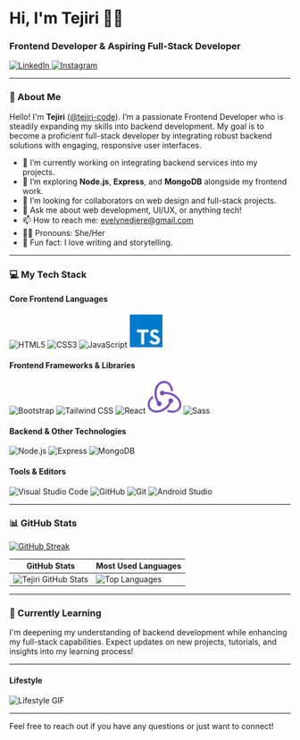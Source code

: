 <!---
tejiri-code/tejiri-code is a ✨ special ✨ repository because its `README.md` (this file) appears on your GitHub profile.
You can click the Preview link to take a look at your changes.
--->

<h1 align="left">Hi, I'm Tejiri 👋🏾</h1>
<h3 align="left">Frontend Developer & Aspiring Full-Stack Developer</h3>

<div align="left">
  <a href="https://www.linkedin.com/in/edjere-evelyn-oghenetejiri-5267a9250/">
    <img src="https://th.bing.com/th/id/OIP.Ff1a2zx1DnGg5rppyqq-XwHaHa?w=201&h=201&c=7&r=0&o=5&pid=1.7" width="60" alt="LinkedIn" />
  </a>
  <a href="https://www.instagram.com/tejiiri/">
    <img src="https://th.bing.com/th/id/OIP.tHP8rVlfCbCv4ScNkBasjAHaHa?w=179&h=180&c=7&r=0&o=5&pid=1.7" width="70" alt="Instagram" />
  </a>
</div>

---

### 🚀 About Me

Hello! I'm **Tejiri** ([@tejiri-code](https://github.com/tejiri-code)). I’m a passionate Frontend Developer who is steadily expanding my skills into backend development. My goal is to become a proficient full-stack developer by integrating robust backend solutions with engaging, responsive user interfaces.

- 🔭 I’m currently working on integrating backend services into my projects.
- 🌱 I’m exploring **Node.js**, **Express**, and **MongoDB** alongside my frontend work.
- 👯 I’m looking for collaborators on web design and full-stack projects.
- 💬 Ask me about web development, UI/UX, or anything tech!
- 📫 How to reach me: [evelynedjere@gmail.com](mailto:evelynedjere@gmail.com)
- 👩🏽 Pronouns: She/Her
- 📝 Fun fact: I love writing and storytelling.

---

### 💻 My Tech Stack

#### Core Frontend Languages
<div>
  <!-- HTML5 -->
  <img src="https://th.bing.com/th/id/OIP.o-wNqCyhGc3XpFMfCCFpigHaEK?w=284&h=180&c=7&r=0&o=5&pid=1.7" width="60" alt="HTML5" title="HTML5" />
  <!-- CSS3 -->
  <img src="https://th.bing.com/th/id/OIP.ROhIEobjjPmlblmTMkTacQHaFj?w=239&h=180&c=7&r=0&o=5&pid=1.7" width="60" alt="CSS3" title="CSS3" />
  <!-- JavaScript -->
  <img src="https://th.bing.com/th/id/OIP.BgEDA3XInJbZBucq4jAe7AHaEo?w=277&h=180&c=7&r=0&o=5&pid=1.7" width="60" alt="JavaScript" title="JavaScript" />
  <!-- TypeScript -->
  <img src="https://raw.githubusercontent.com/devicons/devicon/master/icons/typescript/typescript-original.svg" width="60" alt="TypeScript" title="TypeScript" />
</div>

#### Frontend Frameworks & Libraries
<div>
  <!-- Bootstrap -->
  <img src="https://th.bing.com/th/id/OIP.c4RBIyTHaeRH08T4bp_waAHaGO?w=196&h=180&c=7&r=0&o=5&pid=1.7" width="70" alt="Bootstrap" title="Bootstrap" />
  <!-- Tailwind CSS -->
  <img src="https://miro.medium.com/v2/resize:fit:1400/1*_6ooq0R60ba3UT5c-QVemA.png" width="100" height="60" alt="Tailwind CSS" title="Tailwind CSS" />
  <!-- React -->
  <img src="https://upload.wikimedia.org/wikipedia/commons/thumb/3/30/React_Logo_SVG.svg/1200px-React_Logo_SVG.svg.png" width="60" alt="React" title="React" />
  <!-- Redux -->
  <img src="https://raw.githubusercontent.com/devicons/devicon/master/icons/redux/redux-original.svg" width="60" alt="Redux" title="Redux" />
  <!-- Sass -->
  <img src="https://upload.wikimedia.org/wikipedia/commons/thumb/9/96/Sass_Logo_Color.svg/1200px-Sass_Logo_Color.svg.png" width="60" alt="Sass" title="Sass" />
</div>


#### Backend & Other Technologies
<div>
  <img src="https://cdn.worldvectorlogo.com/logos/nodejs-icon.svg" width="60" alt="Node.js" title="Node.js" />
  <img src="https://upload.wikimedia.org/wikipedia/commons/6/64/Expressjs.png" width="60" alt="Express" title="Express" />
  <img src="https://webassets.mongodb.com/_com_assets/cms/mongodb-logo-rgb-j6w271g1xn.jpg" width="60" alt="MongoDB" title="MongoDB" />
</div>

#### Tools & Editors
<div>
  <img src="https://th.bing.com/th/id/OIP.LMiTJhzuaVrgQUr0ZLZ4BAHaEc?w=258&h=180&c=7&r=0&o=5&pid=1.7" width="60" alt="Visual Studio Code" title="Visual Studio Code" />
  <img src="https://th.bing.com/th/id/OIP.sV7tva-728oySeOUL0-vOwHaHa?w=152&h=180&c=7&r=0&o=5&pid=1.7" width="60" alt="GitHub" title="GitHub" />
  <img src="https://th.bing.com/th/id/OIP.BwOfTMOToxuca7bIcJCoKgHaFj?w=219&h=180&c=7&r=0&o=5&pid=1.7" width="60" alt="Git" title="Git" />
  <img src="https://logonoid.com/images/android-studio-logo.png" width="60" alt="Android Studio" title="Android Studio" />
</div>

---

### 📊 GitHub Stats

<a href="https://git.io/streak-stats"><img src="https://streak-stats.demolab.com?user=tejiri-code&theme=dark&hide_total_contributions=true&hide_current_streak=true&hide_longest_streak=true" alt="GitHub Streak" /></a>

| GitHub Stats | Most Used Languages |
| ------------ | ------------------- |
| ![Tejiri GitHub Stats](https://github-readme-stats.vercel.app/api?username=tejiri-code&show_icons=true&theme=transparent) | ![Top Languages](https://github-readme-stats.vercel.app/api/top-langs/?username=tejiri-code&layout=compact&theme=transparent) |

---

### 🌱 Currently Learning

I'm deepening my understanding of backend development while enhancing my full-stack capabilities. Expect updates on new projects, tutorials, and insights into my learning process!

---

#### Lifestyle

![Lifestyle GIF](https://user-images.githubusercontent.com/105937740/186015907-bd8b7db8-f875-454b-bf1a-36177129aa42.gif)

---

Feel free to reach out if you have any questions or just want to connect!
